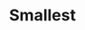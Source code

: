 ---
title: 'Smallest'
icon: 'icon.png'

content:
    items: 
        - '@page.children': '/techs/all'
    order:
        by: header.volume
        dir: asc
    filter:
        published: true
        type: 'tech'
    limit: 12
    pagination: false
---